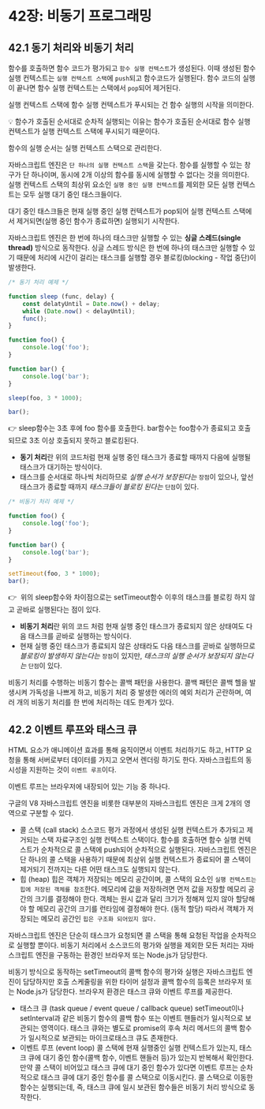 # 42장: 비동기 프로그래밍
## 42.1 동기 처리와 비동기 처리

함수를 호출하면 함수 코드가 평가되고 `함수 실행 컨텍스트`가 생성된다. 이때 생성된 함수 실행 컨텍스트는 `실행 컨텍스트 스택`에 `push`되고 함수코드가 실행된다. 함수 코드의 실행이 끝나면 함수 실행 컨텍스트는 스택에서 `pop`되어 제거된다.

실행 컨텍스트 스택에 함수 실행 컨텍스트가 푸시되는 건 함수 실행의 시작을 의미한다.

<aside>
💡 함수가 호출된 순서대로 순차적 실행되는 이유는 함수가 호출된 순서대로 함수 실행 컨텍스트가 실행 컨텍스트 스택에 푸시되기 때문이다.

</aside>

함수의 실행 순서는 실행 컨텍스트 스택으로 관리한다.

자바스크립트 엔진은 `단 하나의 실행 컨텍스트 스택`을 갖는다.
함수를 실행할 수 있는 창구가 단 하나이며, 동시에 2개 이상의 함수를 동시에 실행할 수 없다는 것을 의미한다. 실행 컨텍스트 스택의 최상위 요소인 `실행 중인 실행 컨텍스트`를 제외한 모든 실행 컨텍스트는 모두 실행 대기 중인 태스크들이다.

대기 중인 태스크들은 현재 실행 중인 실행 컨텍스트가 pop되어 실행 컨텍스트 스택에서 제거되면(실행 중인 함수가 종료하면) 실행되기 시작한다.

자바스크립트 엔진은 한 번에 하나의 태스크만 실행할 수 있는 **싱글 스레드(single thread)** 방식으로 동작한다.
싱글 스레드 방식은 한 번에 하나의 태스크만 실행할 수 있기 때문에 처리에 시간이 걸리는 태스크를 실행할 경우 블로킹(blocking - 작업 중단)이 발생한다.

```jsx
/* 동기 처리 예제 */

function sleep (func, delay) {
	const delatyUntil = Date.now() + delay;
	while (Date.now() < delayUntil);
	func();
}

function foo() {
	console.log('foo');
}

function bar() {
	console.log('bar');
}

sleep(foo, 3 * 1000);

bar();
```

👉 sleep함수는 3초 후에 foo 함수를 호출한다. bar함수는 foo함수가 종료되고 호출되므로 3초 이상 호출되지 못하고 블로킹된다.

- **동기 처리**란 위의 코드처럼 현재 실행 중인 태스크가 종료할 때까지 다음에 실행될 태스크가 대기하는 방식이다.
- 태스크를 순서대로 하나씩 처리하므로 *실행 순서가 보장된다는* `장점`이 있으나, 앞선 태스크가 종료할 때까지 *태스크들이 블로킹 된다는* `단점`이 있다.

```jsx
/* 비동기 처리 예제 */

function foo() {
	console.log('foo');
}

function bar() {
	console.log('bar');
}

setTimeout(foo, 3 * 1000);
bar();
```

👉  위의 sleep함수와 차이점으로는 setTimeout함수 이후의 태스크를 블로킹 하지 않고 곧바로 실행된다는 점이 있다.

- **비동기 처리**란 위의 코드 처럼 현재 실행 중인 태스크가 종료되지 않은 상태여도 다음 태스크를 곧바로 실행하는 방식이다.
- 현재 실행 중인 태스크가 종료되지 않은 상태라도 다음 태스크를 곧바로 실행하므로 *블로킹이 발생하지 않는다는* `장점`이 있지만, *태스크의 실행 순서가 보장되지 않는다는* `단점`이 있다.

비동기 처리를 수행하는 비동기 함수는 콜백 패턴을 사용한다.
콜백 패턴은 콜백 헬을 발생시켜 가독성을 나쁘게 하고, 비동기 처리 중 발생한 에러의 예외 처리가 곤란하며, 여러 개의 비동기 처리를 한 번에 처리하는 데도 한계가 있다.

## 42.2 이벤트 루프와 태스크 큐

HTML 요소가 애니메이션 효과를 통해 움직이면서 이벤트 처리하기도 하고, HTTP 요청을 통해 서버로부터 데이터를 가지고 오면서 렌더링 하기도 한다. 자바스크립트의 동시성을 지원하는 것이 `이벤트 루프`이다.

이벤트 루프는 브라우저에 내장되어 있는 기능 중 하나다.

구글의 V8 자바스크립트 엔진을 비롯한 대부분의 자바스크립트 엔진은 크게 2개의 영역으로 구분할 수 있다.

- 콜 스택 (call stack)
소스코드 평가 과정에서 생성된 실행 컨텍스트가 추가되고 제거되는 스택 자료구조인 실행 컨텍스트 스택이다.
함수를 호출하면 함수 실행 컨텍스트가 순차적으로 콜 스택에 push되어 순차적으로 실행된다. 자바스크립트 엔진은 단 하나의 콜 스택을 사용하기 때문에 최상위 실행 컨텍스트가 종료되어 콜 스택이 제거되기 전까지는 다른 어떤 태스크도 실행되지 않는다.
- 힙 (heap)
힙은 객체가 저장되는 메모리 공간이며, 콜 스택의 요소인 `실행 컨텍스트는 힙에 저장된 객체를 참조`한다.
메모리에 값을 저장하려면 먼저 값을 저장할 메모리 공간의 크기를 결정해야 한다. 객체는 원시 값과 달리 크기가 정해져 있지 않아 할당해야 할 메모리 공간의 크기를 런타임에 결정해야 한다. (동적 할당) 따라서 객체가 저장되는 메모리 공간인 `힙은 구조화 되어있지 않다.`

자바스크립트 엔진은 단순히 태스크가 요청되면 콜 스택을 통해 요청된 작업을 순차적으로 실행할 뿐이다. 비동기 처리에서 소스코드의 평가와 실행을 제외한 모든 처리는 자바스크립트 엔진을 구동하는 환경인 브라우저 또는 Node.js가 담당한다.

비동기 방식으로 동작하는 setTimeout의 콜백 함수의 평가와 실행은 자바스크립트 엔진이 담당하지만 호출 스케줄링을 위한 타이머 설정과 콜백 함수의 등록은 브라우저 또는 Node.js가 담당한다. 브라우저 환경은 태스크 큐와 이벤트 루프를 제공한다.

- 태스크 큐 (task queue / event queue / callback queue)
setTimeout이나 setInterval과 같은 비동기 함수의 콜백 함수 또는 이벤트 핸들러가 일시적으로 보관되는 영역이다. 태스크 큐와는 별도로 promise의 후속 처리 메서드의 콜백 함수가 일시적으로 보관되는 마이크로태스크 큐도 존재한다.
- 이벤트 루프 (event loop)
콜 스택에 현재 실행중인 실행 컨텍스트가 있는지, 태스크 큐에 대기 중인 함수(콜백 함수, 이벤트 핸들러 등)가 있는지 반복해서 확인한다.
만약 콜 스택이 비어있고 태스크 큐에 대기 중인 함수가 있다면 이벤트 루프는 순차적으로 태스크 큐에 대기 중인 함수를 콜 스택으로 이동시킨다. 콜 스택으로 이동한 함수는 실행되는데, 즉, 태스크 큐에 일시 보관된 함수들은 비동기 처리 방식으로 동작한다.
